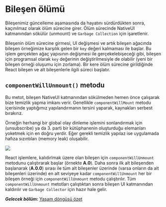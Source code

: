 # Bileşen ölümü

Bileşenimiz güncelleme aşamasında da hayatını sürdürdükten sonra, kaçınılmaz olarak ölüm sürecine girer. Ölüm sürecinde NativeUI katmanından sökülür (unmount) ve `Garbage Collection` için işaretlenir.  

Bileşenin ölüm sürecine girmesi, UI değişmesi ve artık bileşen ağacında bileşen örneğimize karşılık gelen bir `key` değeri kalmaması ile başlar. Bu işlem gerçekten ağaç yapısının değişmesi ile gerçekelebişeceği gibi, bileşen için programsal olarak `key` değerinin değiştirilmesiyle de olabilir (yeni bir bileşen örneği oluşumu için zorlama). Bir kere ölüm sürecine girildiğinde React bileşen ve alt bileşenlerle ilgili süreci başlatır.

## `componentWillUnmount()` metodu

Bu metot, bileşen NativeUI katmanından sökülmeden hemen önce çalışarak bize temizlik yapma imkanı verir. Genellikle `componentWillMount` metodu içerisinde yaptığımız yapılandırmanın tersini yaparak, kaynakları serbest bırakırız. 

Örneğin herhangi bir global olay dinleme işlemini sonlandırmak için (unsubscribe) ya da 3. parti bir kütüphanenin oluşturduğu elemanları yoketmek için en doğru yerdir. Eğer gerekli temizlik yapılaz ise uygulamada hafıza sızıntıları (memory leak) oluşabilir.
 
![](react-delete-tree.png)
 
React işlemlere, kalıdırlmak üzere olan bileşen için `componentWillUnmount` metodunu çalıştırarak başlar (örnekte **A.0**). Daha sonra ilk alt bileşenden başlanarak (**A.0.0**) sırası ile tüm alt bileşenler üzerinde (varsa onların da alt bileşenleri üzerinde) en alt seviyeye kadar `componentWillUnmount` her bir bileşen örneği için `componentWillUnmount` metodu çalıştırılır. Tüm `componentWillUnmount` metotları çalıştıktan sonra bileşen UI katmanından kaldırılır ve `Garbage Collector` için hazır hale gelir.
 
 ***Gelecek bölüm:*** [Yaşam döngüsü özet](the_life_cycle_recap.md) 
